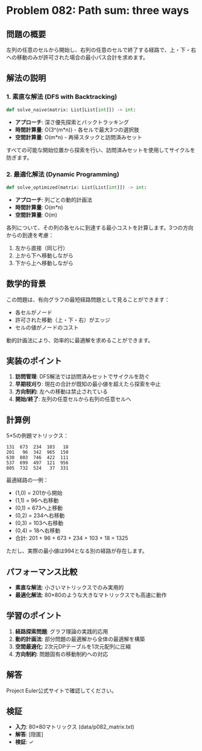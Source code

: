 # Problem 082: Path sum: three ways

## 問題の概要

左列の任意のセルから開始し、右列の任意のセルで終了する経路で、上・下・右への移動のみが許可された場合の最小パス合計を求めます。

## 解法の説明

### 1. 素直な解法 (DFS with Backtracking)

```python
def solve_naive(matrix: List[List[int]]) -> int:
```

- **アプローチ**: 深さ優先探索とバックトラッキング
- **時間計算量**: O(3^(m*n)) - 各セルで最大3つの選択肢
- **空間計算量**: O(m*n) - 再帰スタックと訪問済みセット

すべての可能な開始位置から探索を行い、訪問済みセットを使用してサイクルを防ぎます。

### 2. 最適化解法 (Dynamic Programming)

```python
def solve_optimized(matrix: List[List[int]]) -> int:
```

- **アプローチ**: 列ごとの動的計画法
- **時間計算量**: O(m*n)
- **空間計算量**: O(m)

各列について、その列の各セルに到達する最小コストを計算します。3つの方向からの到達を考慮：
1. 左から直接（同じ行）
2. 上から下へ移動しながら
3. 下から上へ移動しながら

## 数学的背景

この問題は、有向グラフの最短経路問題として見ることができます：
- 各セルがノード
- 許可された移動（上・下・右）がエッジ
- セルの値がノードのコスト

動的計画法により、効率的に最適解を求めることができます。

## 実装のポイント

1. **訪問管理**: DFS解法では訪問済みセットでサイクルを防ぐ
2. **早期枝刈り**: 現在の合計が既知の最小値を超えたら探索を中止
3. **方向制約**: 左への移動は禁止されている
4. **開始/終了**: 左列の任意セルから右列の任意セルへ

## 計算例

5×5の例題マトリックス：
```
131  673  234  103   18
201   96  342  965  150
630  803  746  422  111
537  699  497  121  956
805  732  524   37  331
```

最適経路の一例：
- (1,0) = 201から開始
- (1,1) = 96へ右移動
- (0,1) = 673へ上移動
- (0,2) = 234へ右移動
- (0,3) = 103へ右移動
- (0,4) = 18へ右移動
- 合計: 201 + 96 + 673 + 234 + 103 + 18 = 1325

ただし、実際の最小値は994となる別の経路が存在します。

## パフォーマンス比較

- **素直な解法**: 小さいマトリックスでのみ実用的
- **最適化解法**: 80×80のような大きなマトリックスでも高速に動作

## 学習のポイント

1. **経路探索問題**: グラフ理論の実践的応用
2. **動的計画法**: 部分問題の最適解から全体の最適解を構築
3. **空間最適化**: 2次元DPテーブルを1次元配列に圧縮
4. **方向制約**: 問題固有の移動制約への対応

## 解答

Project Euler公式サイトで確認してください。

## 検証

- **入力**: 80×80マトリックス (data/p082_matrix.txt)
- **解答**: [隠匿]
- **検証**: ✓
